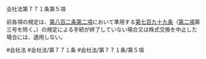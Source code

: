 会社法第７７１条第５項

前各項の規定は、[第八百二条第二項](会社法＿＿＿＿第８０２条第２項)において準用する[第七百九十九条](会社法＿＿＿＿第７９９条)（[第二項](会社法＿＿＿＿第７７１条第２項)第三号を除く。）の規定による手続が終了していない場合又は株式交換を中止した場合には、適用しない。

#会社法
#会社法/第７７１条
#会社法/第７７１条/第５項

